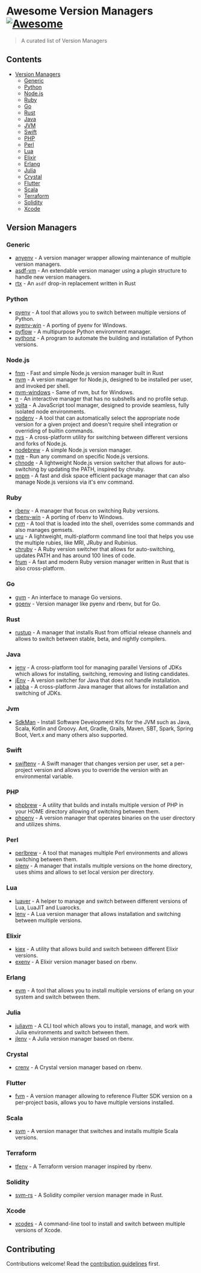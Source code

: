 # Awesome Version Managers [![Awesome](https://awesome.re/badge.svg)](https://awesome.re)

> A curated list of Version Managers

## Contents

- [Version Managers](#version-managers)
  - [Generic](#generic)
  - [Python](#python)
  - [Node.js](#nodejs)
  - [Ruby](#ruby)
  - [Go](#go)
  - [Rust](#rust)
  - [Java](#java)
  - [JVM](#jvm)
  - [Swift](#swift)
  - [PHP](#php)
  - [Perl](#perl)
  - [Lua](#lua)
  - [Elixir](#elixir)
  - [Erlang](#erlang)
  - [Julia](#julia)
  - [Crystal](#crystal)
  - [Flutter](#flutter)
  - [Scala](#scala)
  - [Terraform](#terraform)
  - [Solidity](#solidity)
  - [Xcode](#xcode)

## Version Managers

### Generic

- [anyenv](https://github.com/anyenv/anyenv) - A version manager wrapper allowing maintenance of multiple version managers.
- [asdf-vm](https://github.com/asdf-vm/asdf) - An extendable version manager using a plugin structure to handle new version managers.
- [rtx](https://github.com/jdxcode/rtx) - An `asdf` drop-in replacement written in Rust

### Python

- [pyenv](https://github.com/pyenv/pyenv) - A tool that allows you to switch between multiple versions of Python.
- [pyenv-win](https://github.com/pyenv-win/pyenv-win) - A porting of pyenv for Windows.
- [pyflow](https://github.com/David-OConnor/pyflow) - A multipurpose Python environment manager.
- [pythonz](https://github.com/saghul/pythonz) - A program to automate the building and installation of Python versions.

### Node.js

- [fnm](https://github.com/Schniz/fnm) - Fast and simple Node.js version manager built in Rust
- [nvm](https://github.com/nvm-sh/nvm) - A version manager for Node.js, designed to be installed per user, and invoked per shell.
- [nvm-windows](https://github.com/coreybutler/nvm-windows) - Same of nvm, but for Windows.
- [n](https://github.com/tj/n) - An interactive manager that has no subshells and no profile setup.
- [volta](https://github.com/volta-cli/volta) - A JavaScript tool manager, designed to provide seamless, fully isolated node environments.
- [nodenv](https://github.com/nodenv/nodenv) - A tool that can automatically select the appropriate node version for a given project and doesn't require shell integration or overriding of builtin commands.
- [nvs](https://github.com/jasongin/nvs) - A cross-platform utility for switching between different versions and forks of Node.js.
- [nodebrew](https://github.com/hokaccha/nodebrew) - A simple Node.js version manager.
- [nve](https://github.com/ehmicky/nve) - Run any command on specific Node.js versions.
- [chnode](https://github.com/tkareine/chnode) - A lightweight Node.js version switcher that allows for auto-switching by updating the PATH, inspired by chruby.
- [pnpm](https://github.com/pnpm/pnpm) - A fast and disk space efficient package manager that can also manage Node.js versions via it's env command.

### Ruby

- [rbenv](https://github.com/rbenv/rbenv) - A manager that focus on switching Ruby versions.
- [rbenv-win](https://github.com/nak1114/rbenv-win) - A porting of rbenv to Windows.
- [rvm](https://github.com/rvm/rvm) - A tool that is loaded into the shell, overrides some commands and also manages gemsets.
- [uru](https://bitbucket.org/jonforums/uru) - A lightweight, multi-platform command line tool that helps you use the multiple rubies, like MRI, JRuby and Rubinius.
- [chruby](https://github.com/postmodern/chruby) - A Ruby version switcher that allows for auto-switching, updates PATH and has around 100 lines of code.
- [frum](https://github.com/TaKO8Ki/frum) - A fast and modern Ruby version manager written in Rust that is also cross-platform.

### Go

- [gvm](https://github.com/moovweb/gvm) - An interface to manage Go versions.
- [goenv](https://github.com/syndbg/goenv) - Version manager like pyenv and rbenv, but for Go.

### Rust

- [rustup](https://github.com/rust-lang/rustup) - A manager that installs Rust from official release channels and allows to switch between stable, beta, and nightly compilers.

### Java

- [jenv](https://github.com/linux-china/jenv) - A cross-platform tool for managing parallel Versions of JDKs which allows for installing, switching, removing and listing candidates.
- [jEnv](https://github.com/jenv/jenv) - A version switcher for Java that does not handle installation. 
- [jabba](https://github.com/shyiko/jabba) - A cross-platform Java manager that allows for installation and switching of JDKs.

### Jvm
- [SdkMan](https://sdkman.io/) - Install Software Development Kits for the JVM such as Java, Scala, Kotlin and Groovy. Ant, Gradle, Grails, Maven, SBT, Spark, Spring Boot, Vert.x and many others also supported.

### Swift

- [swiftenv](https://github.com/kylef/swiftenv) - A Swift manager that changes version per user, set a per-project version and allows you to override the version with an environmental variable.

### PHP

- [phpbrew](https://github.com/phpbrew/phpbrew) - A utility that builds and installs multiple version of PHP in your HOME directory allowing of switching between them.
- [phpenv](https://github.com/phpenv/phpenv) - A version manager that operates binaries on the user directory and utilizes shims. 

### Perl

- [perlbrew](https://github.com/gugod/App-perlbrew) - A tool that manages multiple Perl environments and allows switching between them.
- [plenv](https://github.com/tokuhirom/plenv) - A manager that installs multiple versions on the home directory, uses shims and allows to set local version per directory.

### Lua

- [luaver](https://github.com/DhavalKapil/luaver) - A helper to manage and switch between different versions of Lua, LuaJIT and Luarocks.
- [lenv](https://github.com/mah0x211/lenv) - A Lua version manager that allows installation and switching between multiple versions.

### Elixir

- [kiex](https://github.com/taylor/kiex) - A utility that allows build and switch between different Elixir versions.
- [exenv](https://github.com/askagirl/exenv-1) - A Elixir version manager based on rbenv.

### Erlang

- [evm](https://github.com/robisonsantos/evm) - A tool that allows you to install multiple versions of erlang on your system and switch between them.

### Julia

- [juliavm](https://github.com/pmargreff/juliavm) - A CLI tool which allows you to install, manage, and work with Julia environments and switch between them.
- [jlenv](https://github.com/HiroakiMikami/jlenv) - A Julia version manager based on rbenv.

### Crystal

- [crenv](https://github.com/crenv/crenv) - A Crystal version manager based on rbenv.


### Flutter

- [fvm](https://github.com/leoafarias/fvm) - A version manager allowing to reference Flutter SDK version on a per-project basis, allows you to have multiple versions installed.

### Scala

- [svm](https://github.com/yuroyoro/svm) - A version manager that switches and installs multiple Scala versions.

### Terraform

- [tfenv](https://github.com/tfutils/tfenv) - A Terraform version manager inspired by rbenv.

### Solidity

- [svm-rs](https://github.com/roynalnaruto/svm-rs) - A Solidity compiler version manager made in Rust.

### Xcode

- [xcodes](https://github.com/XcodesOrg/xcodes) - A command-line tool to install and switch between multiple versions of Xcode.

## Contributing

Contributions welcome! Read the [contribution guidelines](contributing.md) first.
